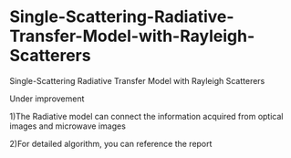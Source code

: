 # Single-Scattering-Radiative-Transfer-Model-with-Rayleigh-Scatterers
 Single-Scattering Radiative Transfer Model with Rayleigh Scatterers

Under improvement

1)The Radiative model can connect the information acquired from optical images and microwave images

2)For detailed algorithm, you can reference the report
